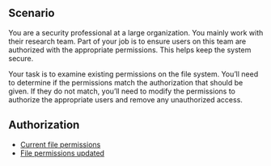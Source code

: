 <h2>Scenario</h2>
You are a security professional at a large organization. You mainly work with their research team. Part of your job is to ensure users on this team are authorized with the appropriate permissions. This helps keep the system secure. 

Your task is to examine existing permissions on the file system. You’ll need to determine if the permissions match the authorization that should be given. If they do not match, you’ll need to modify the permissions to authorize the appropriate users and remove any unauthorized access.

<h2>Authorization</h2>

- [Current file permissions](https://github.com/norahberger/Linux-SQL/blob/e5aee1dbbdfb6a333a38933ac93d5b881897aaf1/Linux/Current%20file%20permissions.pdf)
- [File permissions updated](https://github.com/norahberger/Linux-SQL/blob/e5aee1dbbdfb6a333a38933ac93d5b881897aaf1/Linux/File%20permissions%20in%20Linux.pdf)
